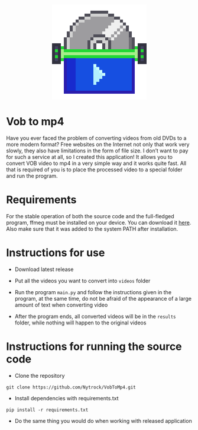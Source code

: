 <p align="center"><img src="Logo.png" alt="Logo" width="256"></p>

# Vob to mp4
Have you ever faced the problem of converting videos from old DVDs to a more modern format? Free websites on the Internet not only
that work very slowly, they also have limitations in the form of file size. I don’t want to pay for such a service at all, so I created this application!
It allows you to convert VOB video to mp4 in a very simple way and it works quite fast. All that is required of you is to place the processed
video to a special folder and run the program.

# Requirements
For the stable operation of both the source code and the full-fledged program, ffmeg must be installed on your device. You can download it [here](https://ffmpeg.org/). Also make sure that it was added to the system PATH after installation.

# Instructions for use
- Download latest release

- Put all the videos you want to convert into `videos` folder

- Run the program `main.py` and follow the instructions given in the program, at the same time, 
do not be afraid of the appearance of a large amount of text when converting video

- After the program ends, all converted videos will be in the `results` folder, while nothing will happen to the original videos

# Instructions for running the source code
- Clone the repository

```shell
git clone https://github.com/Nytrock/VobToMp4.git
```

- Install dependencies with requirements.txt
```shell
pip install -r requirements.txt
```

- Do the same thing you would do when working with released application

